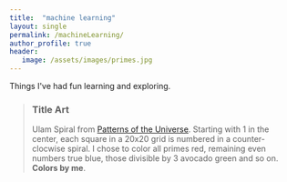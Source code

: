 ```yaml
---
title:  "machine learning"
layout: single
permalink: /machineLearning/
author_profile: true
header:
   image: /assets/images/primes.jpg
---
```


Things I've had fun learning and exploring.

> ### Title Art
>
> Ulam Spiral from [Patterns of the Universe](https://www.amazon.com/Patterns-Universe-Coloring-Adventure-Beauty/dp/1615193235). Starting with 1 in the center, each square in a 20x20 grid is numbered in a counter-clocwise spiral. I chose to color all primes red, remaining even numbers true blue, those divisible by 3 avocado green and so on. **Colors by me**.
